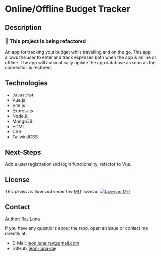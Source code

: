 
# Online/Offline Budget Tracker

  ## Description
  ### 🚧 This project is being refactored
  An app for tracking your budget while travelling and on the go. This app allows the user to enter and track expenses both when the app is online or offline. The app will automatically update the app database as soon as the connection is restored.

  ## Technologies

  - Javascript
  - Vue.js
  - Vite.js
  - Express.js
  - Node.js
  - MongoDB
  - HTML
  - CSS
  - TailwindCSS

  ## Next-Steps

  Add a user registration and login functionality, refactor to Vue.

  ## License

  This project is licensed under the [MIT](https://opensource.org/licenses/MIT) license.
  [![License: MIT](https://img.shields.io/badge/License-MIT-yellow.svg)](https://opensource.org/licenses/MIT)

  ## Contact

  Author: Ray Luna

  If you have any questions about the repo, open an issue or contact me directly at:
  - E-Mail: leon.luna.ray@gmail.com
  - GitHub: [leon-luna-ray](https://github.com/leon-luna-ray)


